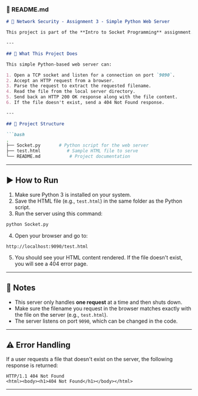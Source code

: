 

### 📄 README.md

```markdown
# 🧠 Network Security - Assignment 3 - Simple Python Web Server

This project is part of the **Intro to Socket Programming** assignment. The goal is to implement a basic HTTP web server in Python that can handle one client request at a time.

---

## 🔧 What This Project Does

This simple Python-based web server can:

1. Open a TCP socket and listen for a connection on port `9090`.
2. Accept an HTTP request from a browser.
3. Parse the request to extract the requested filename.
4. Read the file from the local server directory.
5. Send back an HTTP 200 OK response along with the file content.
6. If the file doesn't exist, send a 404 Not Found response.

---

## 📁 Project Structure

```bash
.
├── Socket.py       # Python script for the web server
├── test.html          # Sample HTML file to serve
└── README.md           # Project documentation
```

---

## ▶️ How to Run

1. Make sure Python 3 is installed on your system.
2. Save the HTML file (e.g., `test.html`) in the same folder as the Python script.
3. Run the server using this command:

```bash
python Socket.py
```

4. Open your browser and go to:

```
http://localhost:9090/test.html
```

5. You should see your HTML content rendered. If the file doesn't exist, you will see a 404 error page.

---

## 📌 Notes

- This server only handles **one request** at a time and then shuts down.
- Make sure the filename you request in the browser matches exactly with the file on the server (e.g., `test.html`).
- The server listens on port `9090`, which can be changed in the code.

---

## ⚠️ Error Handling

If a user requests a file that doesn't exist on the server, the following response is returned:

```http
HTTP/1.1 404 Not Found
<html><body><h1>404 Not Found</h1></body></html>
```

---
